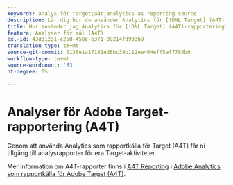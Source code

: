 ```yaml
---
keywords: analys för target;a4t;analytics as reporting source
description: Lär dig hur du använder Analytics för [!DNL Target] (A4T). The A4T integration gives you access to robust Adobe Analytics reports for your Adobe [!DNL Target] aktiviteter.
title: Hur använder jag Analytics för [!DNL Target] (A4T)-rapportering?
feature: Analyser för mål (A4T)
exl-id: 43d31231-e258-458e-b371-08214fd903b9
translation-type: tm+mt
source-git-commit: 0136e1a17181ed6bc39b112ee464eff5af7785b0
workflow-type: tm+mt
source-wordcount: '83'
ht-degree: 0%

---
```


# Analyser för Adobe Target-rapportering (A4T)

Genom att använda Analytics som rapportkälla för Target (A4T) får ni tillgång till analysrapporter för era Target-aktiviteter.

Mer information om A4T-rapporter finns i [A4T Reporting](/help/c-integrating-target-with-mac/a4t/reporting.md#concept_716AF8D545AD404EAAEE99A6DB7B9483) i [Adobe Analytics som rapportkälla för Adobe Target (A4T)](/help/c-integrating-target-with-mac/a4t/a4t.md#concept_7540C8C04259434AB6EE33B09F47A1DE).
